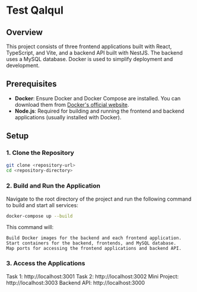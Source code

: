 # Test Qalqul

## Overview

This project consists of three frontend applications built with React, TypeScript, and Vite, and a backend API built with NestJS. The backend uses a MySQL database. Docker is used to simplify deployment and development.

## Prerequisites

- **Docker**: Ensure Docker and Docker Compose are installed. You can download them from [Docker's official website](https://www.docker.com/products/docker-desktop).
- **Node.js**: Required for building and running the frontend and backend applications (usually installed with Docker).

## Setup

### 1. Clone the Repository

```bash
git clone <repository-url>
cd <repository-directory>
```

### 2. Build and Run the Application

Navigate to the root directory of the project and run the following command to build and start all services:

```bash
docker-compose up --build
```

This command will:

    Build Docker images for the backend and each frontend application.
    Start containers for the backend, frontends, and MySQL database.
    Map ports for accessing the frontend applications and backend API.

### 3. Access the Applications

Task 1: http://localhost:3001
Task 2: http://localhost:3002
Mini Project: http://localhost:3003
Backend API: http://localhost:3000
